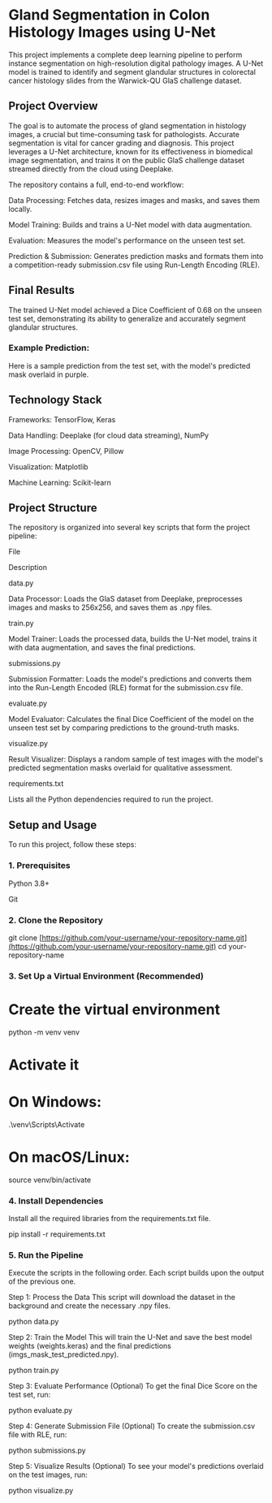 # Gland Segmentation in Colon Histology Images using U-Net
This project implements a complete deep learning pipeline to perform instance segmentation on high-resolution digital pathology images. A U-Net model is trained to identify and segment glandular structures in colorectal cancer histology slides from the Warwick-QU GlaS challenge dataset.

## Project Overview
The goal is to automate the process of gland segmentation in histology images, a crucial but time-consuming task for pathologists. Accurate segmentation is vital for cancer grading and diagnosis. This project leverages a U-Net architecture, known for its effectiveness in biomedical image segmentation, and trains it on the public GlaS challenge dataset streamed directly from the cloud using Deeplake.

The repository contains a full, end-to-end workflow:

Data Processing: Fetches data, resizes images and masks, and saves them locally.

Model Training: Builds and trains a U-Net model with data augmentation.

Evaluation: Measures the model's performance on the unseen test set.

Prediction & Submission: Generates prediction masks and formats them into a competition-ready submission.csv file using Run-Length Encoding (RLE).

## Final Results
The trained U-Net model achieved a Dice Coefficient of 0.68 on the unseen test set, demonstrating its ability to generalize and accurately segment glandular structures.

### Example Prediction:
Here is a sample prediction from the test set, with the model's predicted mask overlaid in purple.

## Technology Stack
Frameworks: TensorFlow, Keras

Data Handling: Deeplake (for cloud data streaming), NumPy

Image Processing: OpenCV, Pillow

Visualization: Matplotlib

Machine Learning: Scikit-learn

## Project Structure
The repository is organized into several key scripts that form the project pipeline:

File

Description

data.py

Data Processor: Loads the GlaS dataset from Deeplake, preprocesses images and masks to 256x256, and saves them as .npy files.

train.py

Model Trainer: Loads the processed data, builds the U-Net model, trains it with data augmentation, and saves the final predictions.

submissions.py

Submission Formatter: Loads the model's predictions and converts them into the Run-Length Encoded (RLE) format for the submission.csv file.

evaluate.py

Model Evaluator: Calculates the final Dice Coefficient of the model on the unseen test set by comparing predictions to the ground-truth masks.

visualize.py

Result Visualizer: Displays a random sample of test images with the model's predicted segmentation masks overlaid for qualitative assessment.

requirements.txt

Lists all the Python dependencies required to run the project.

## Setup and Usage
To run this project, follow these steps:

### 1. Prerequisites
Python 3.8+

Git

### 2. Clone the Repository
git clone [https://github.com/your-username/your-repository-name.git](https://github.com/your-username/your-repository-name.git)
cd your-repository-name

### 3. Set Up a Virtual Environment (Recommended)
# Create the virtual environment
python -m venv venv

# Activate it
# On Windows:
.\venv\Scripts\Activate
# On macOS/Linux:
source venv/bin/activate

### 4. Install Dependencies
Install all the required libraries from the requirements.txt file.

pip install -r requirements.txt

### 5. Run the Pipeline
Execute the scripts in the following order. Each script builds upon the output of the previous one.

Step 1: Process the Data
This script will download the dataset in the background and create the necessary .npy files.

python data.py

Step 2: Train the Model
This will train the U-Net and save the best model weights (weights.keras) and the final predictions (imgs_mask_test_predicted.npy).

python train.py

Step 3: Evaluate Performance (Optional)
To get the final Dice Score on the test set, run:

python evaluate.py

Step 4: Generate Submission File (Optional)
To create the submission.csv file with RLE, run:

python submissions.py

Step 5: Visualize Results (Optional)
To see your model's predictions overlaid on the test images, run:

python visualize.py
